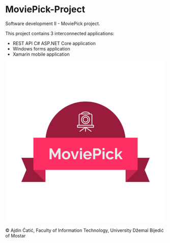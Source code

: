 # MoviePick-Project

Software development II - MoviePick project.

This project contains 3 interconnected applications:
- REST API C# ASP.NET Core application
- Windows forms application
- Xamarin mobile application

![Image description](logo_transparent.png)

© Ajdin Ćatić, Faculty of Information Technology, University Džemal Bijedić of Mostar
